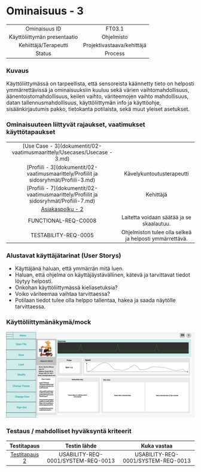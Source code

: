 # Ominaisuus - 3

| | |
|:-:|:-:|
| Ominaisuus ID | FT03.1 |
| Käyttöliittymän presentaatio | Ohjelmisto |
| Kehiittäjä/Terapeutti | Projektivastaava/kehittäjä |
| Status | Process |

### Kuvaus

Käyttöliittymässä on tarpeellista, että sensoreista käännetty tieto on helposti ymmärrettävissä ja ominaisuuksiin kuuluu
sekä värien vaihtomahdollisuus, äänentoistomahdollisuus, keilen vaihto, väriteemojen vaihto mahdollisuus, datan tallennusmahdollisuus,
käyttöliittymän info ja käyttöohje, sisäänkirjautumis pakko, tietokanta potilaista, sekä muut yleiset asetukset.


### Ominaisuuteen liittyvät rajaukset, vaatimukset käyttötapaukset

| | |
|:-:|:-:|
| [Use Case - 3](dokumentit/02-vaatimusmaarittely/Usecases/Usecase - 3.md) | |
| [Profiili - 3](dokumentit/02-vaatimusmaarittely/Profiilit ja sidosryhmät/Profiili-3.md) | Kävelykuntoutusterapeutti |
| [Profiili - 7](dokumentit/02-vaatimusmaarittely/Profiilit ja sidosryhmät/Profiili-7.md) | Kehittäjä |
| [Asiakaspolku - 2](dokumentit/02-vaatimusmaarittely/kuvat/CustomerPath2.PNG) |  | 
| FUNCTIONAL-REQ-C0008 | Laitetta voidaan säätää ja se skaalautuu. | 
| TESTABILITY-REQ-0005 | Ohjelmiston tulee olla selkeä ja helposti ymmärrettävä. |

### Alustavat käyttäjätarinat (User Storys)

* Käyttäjänä haluan, että ymmärrän mitä luen.
* Haluan, että ohjelma on käyttäjäystävällinen, kätevä ja tarvittavat tiedot löytyy helposti.
* Onkohan käyttöliittymässä kieliasetuksia?
* Voiko väriteemaa vaihtaa tarvittaessa?
* Potilaan tiedot tulee olla helppo tallentaa, hakea ja saada näytölle tarvittaessa.

### Käyttöliittymänäkymä/mock 

![](dokumentit/02-vaatimusmaarittely/kuvat/Sessio.png)


### Testaus / mahdolliset hyväksyntä kriteerit 

| Testitapaus  | Testin lähde  | Kuka vastaa  |
|:-: | :-:|:-:|
| [Testitapaus 2](dokumentit/02-vaatimusmaarittely/Hyväksyntätestit/Hyväksyntätesti-2.md)  | USABILITY-REQ-0001/SYSTEM-REQ-0013 | USABILITY-REQ-0001/SYSTEM-REQ-0013 |





